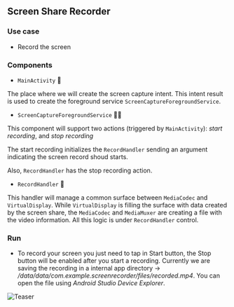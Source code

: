 ## Screen Share Recorder

### Use case

- Record the screen

### Components

- `MainActivity` 🎨

The place where we will create the screen capture intent. This intent result is used to create the foreground service `ScreenCaptureForegroundService`.

- `ScreenCaptureForegroundService` 🧑‍🚀

This component will support two actions (triggered by `MainActivity`): *start recording*, and *stop recording*

The start recording initializes the `RecordHandler` sending an argument indicating the screen record shoud starts.

Also, `RecordHandler` has the stop recording action.

- `RecordHandler` 🎥

This handler will manage a common surface between `MediaCodec` and `VirtualDisplay`. While `VirtualDisplay` is filling the surface with data created by the screen share, the `MediaCodec` and `MediaMuxer` are creating a file with the video information. All this logic is under `RecordHandler` control.

### Run

- To record your screen you just need to tap in Start button, the Stop button will be enabled after you start a recording. Currently we are saving the recording in a internal app directory -> */data/data/com.example.screenrecorder/files/recorded.mp4*. You can open the file using *Android Studio Device Explorer*.

![Teaser](img/Screen-Recording-2023-05-28-at-19.24.51.gif)
